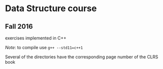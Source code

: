 # Data Structure course
## Fall 2016
exercises implemented in C++

*Note*: to compile use `g++ --std11=c++1`

Several of the directories have the corresponding page number of the CLRS book

